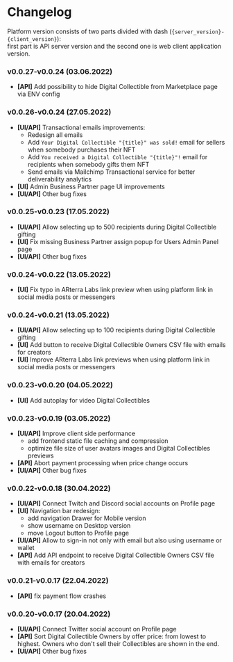 # Changelog

Platform version consists of two parts divided with dash (`{server_version}-{client_version}`): <br/>
first part is API server version and the second one is web client application version.

###  v0.0.27-v0.0.24 (03.06.2022)
- **[API]** Add possibility to hide Digital Collectible from Marketplace page via ENV config

###  v0.0.26-v0.0.24 (27.05.2022)
- **[UI/API]** Transactional emails improvements:
  - Redesign all emails
  - Add `Your Digital Collectible "{title}" was sold!` email for sellers when somebody purchases their NFT
  - Add `You received a Digital Collectible "{title}"!` email for recipients when somebody gifts them NFT
  - Send emails via Mailchimp Transactional service for better deliverability analytics
- **[UI]** Admin Business Partner page UI improvements 
- **[UI/API]** Other bug fixes

###  v0.0.25-v0.0.23 (17.05.2022)
- **[UI/API]** Allow selecting up to 500 recipients during Digital Collectible gifting
- **[UI]** Fix missing Business Partner assign popup for Users Admin Panel page
- **[UI/API]** Other bug fixes

###  v0.0.24-v0.0.22 (13.05.2022)
- **[UI]** Fix typo in ARterra Labs link preview when using platform link in social media posts or messengers

###  v0.0.24-v0.0.21 (13.05.2022)
- **[UI/API]** Allow selecting up to 100 recipients during Digital Collectible gifting
- **[UI]** Add button to receive Digital Collectible Owners CSV file with emails for creators
- **[UI]** Improve ARterra Labs link previews when using platform link in social media posts or messengers

###  v0.0.23-v0.0.20 (04.05.2022)
- **[UI]** Add autoplay for video Digital Collectibles

###  v0.0.23-v0.0.19 (03.05.2022)
- **[UI/API]** Improve client side performance
  - add frontend static file caching and compression
  - optimize file size of user avatars images and Digital Collectibles previews
- **[API]** Abort payment processing when price change occurs
- **[UI/API]** Other bug fixes

###  v0.0.22-v0.0.18 (30.04.2022)
- **[UI/API]** Connect Twitch and Discord social accounts on Profile page
- **[UI]** Navigation bar redesign:
  - add navigation Drawer for Mobile version
  - show username on Desktop version
  - move Logout button to Profile page
- **[UI/API]** Allow to sign-in not only with email but also using username or wallet
- **[API]** Add API endpoint to receive Digital Collectible Owners CSV file with emails for creators 

###  v0.0.21-v0.0.17 (22.04.2022)
- **[API]** fix payment flow crashes

###  v0.0.20-v0.0.17 (20.04.2022)
- **[UI/API]** Connect Twitter social account on Profile page
- **[API]** Sort Digital Collectible Owners by offer price: from lowest to highest.
Owners who don't sell their Collectibles are shown in the end.
- **[UI/API]** Other bug fixes
